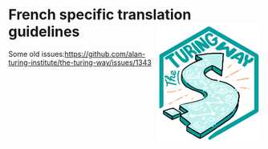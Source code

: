 # French specific translation guidelines<img src='https://github.com/alan-turing-institute/the-turing-way/blob/main/book/website/figures/logo/logo.png?raw=true' align="right" height="239" /> 


Some old issues:https://github.com/alan-turing-institute/the-turing-way/issues/1343
